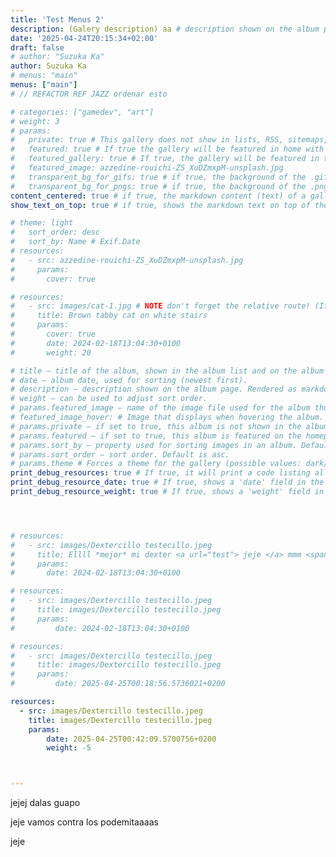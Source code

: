 ```yaml
---
title: 'Test Menus 2'
description: (Galery description) aa # description shown on the album page. Rendered as markdown to enable adding links and some formatting.
date: '2025-04-24T20:15:34+02:00'
draft: false
# author: "Suzuka Ka"
author: Suzuka Ka
# menus: "main"
menus: ["main"]
# // REFACTOR REF JAZZ ordenar esto

# categories: ["gamedev", "art"]
# weight: 3
# params:
#   private: true # This gallery does not show in lists, RSS, sitemaps, etc. On list pages, use cascade to hide descendants.
#   featured: true # If true the gallery will be featured in home with a big picture
#   featured_gallery: true # If true, the gallery will be featured in the home page (with an smaller size)
#   featured_image: azzedine-rouichi-ZS_XuDZmxpM-unsplash.jpg
#   transparent_bg_for_gifs: true # if true, the background of the .gif's will be transparent
#   transparent_bg_for_pngs: true # if true, the background of the .png's will be transparent
content_centered: true # if true, the markdown content (text) of a gallery will be centered (only recommende if you plan to add very few text)
show_text_on_top: true # if true, shows the markdown text on top of the gallery. If false or not set, shows the markdown at the bottom

# theme: light
#   sort_order: desc
#   sort_by: Name # Exif.Date
# resources:
#   - src: azzedine-rouichi-ZS_XuDZmxpM-unsplash.jpg
#     params:
#       cover: true

# resources:
#   - src: images/cat-1.jpg # NOTE don't forget the relative route! (If the image is inside 'images/' add it!)
#     title: Brown tabby cat on white stairs
#     params:
#       cover: true
#       date: 2024-02-18T13:04:30+0100
#       weight: 20

# title – title of the album, shown in the album list and on the album page.
# date – album date, used for sorting (newest first).
# description – description shown on the album page. Rendered as markdown to enable adding links and some formatting.
# weight – can be used to adjust sort order.
# params.featured_image – name of the image file used for the album thumbnail. If not set, the first image which contains "feature" in its filename is used, otherwise the first image in the album.
# featured_image_hover: # Image that displays when hovering the album. If not set, the first image which contains "hover" in its filename will be used.
# params.private – if set to true, this album is not shown in the album overview and is excluded from RSS feeds.
# params.featured – if set to true, this album is featured on the homepage (even if private).
# params.sort_by – property used for sorting images in an album. Default is Name (filename), but can also be Date. Or Params.weight, Params.src
# params.sort_order – sort order. Default is asc.
# params.theme # Forces a theme for the gallery (possible values: dark/light) – color theme for this page. Defaults to defaultTheme from configuration.
print_debug_resources: true # If true, it will print a code listing all resources. Useful for then pasting it in a galery's front matter.
print_debug_resource_date: true # If true, shows a 'date' field in the debug
print_debug_resource_weight: true # If true, shows a 'weight' field in the debug




# resources:
#   - src: images/Dextercillo testecillo.jpeg
#     title: Ellll *mejor* mi dexter <a url="test"> jeje </a> mmm <span>ESPANCITO</span>
#     params:
#       date: 2024-02-18T13:04:30+0100

# resources:
#   - src: images/Dextercillo testecillo.jpeg
#     title: images/Dextercillo testecillo.jpeg
#     params:
#         date: 2024-02-18T13:04:30+0100

# resources:
#   - src: images/Dextercillo testecillo.jpeg
#     title: images/Dextercillo testecillo.jpeg
#     params:
#         date: 2025-04-25T00:18:56.5736021+0200

resources:
  - src: images/Dextercillo testecillo.jpeg
    title: images/Dextercillo testecillo.jpeg
    params:
        date: 2025-04-25T00:42:09.5700756+0200
        weight: -5



---
```



jejej dalas guapo 

<a url="test"> jeje </a>
vamos contra los podemitaaaas

jeje